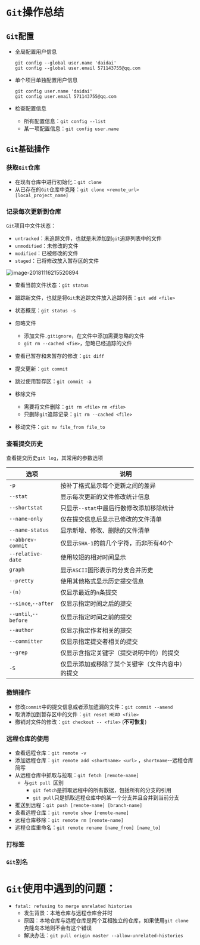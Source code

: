 # `Git`操作总结

## `Git`配置

- 全局配置用户信息

  ```
  git config --global user.name 'daidai'
  git config --global user.email 571143755@qq.com
  ```

- 单个项目单独配置用户信息

  ```
  git config user.name 'daidai'
  git config user.email 571143755@qq.com
  ```

- 检查配置信息

  - 所有配置信息：`git config --list`
  - 某一项配置信息：`git config user.name`

## `Git`基础操作

### 获取`Git`仓库

- 在现有仓库中进行初始化：`git clone`
- 从已存在的`Git`仓库中克隆：`git clone <remote_url> [local_project_name]`

### 记录每次更新到仓库

`Git`项目中文件状态：

- `untracked`：未追踪文件，也就是未添加到`git`追踪列表中的文件
- `unmodified`：未修改的文件
- `modified`：已被修改的文件
- `staged`：已将修改放入暂存区的文件

![image-20181116215520894](https://github.com/MyDAIDAI/StudyGit/blob/master/image-20181116215520894.png)

- 查看当前文件状态：`git status`

- 跟踪新文件，也就是将`Git`未追踪文件放入追踪列表：`git add <file>`
- 状态概览：`git status -s`
- 忽略文件
  - 添加文件`.gitignore`，在文件中添加需要忽略的文件
  - `git rm --cached <fie>`，忽略已经追踪的文件
- 查看已暂存和未暂存的修改：`git diff`
- 提交更新：`git commit`
- 跳过使用暂存区：`git commit -a`
- 移除文件
  - 需要将文件删除：`git rm <file>` `rm <file>`
  - 只删除`git`追踪记录：`git rm --cached <file>`
- 移动文件：`git mv file_from file_to`

### 查看提交历史

查看提交历史`git log`，其常用的参数选项

| 选项                 | 说明                                             |
| -------------------- | ------------------------------------------------ |
| `-p`                 | 按补丁格式显示每个更新之间的差异                 |
| `--stat`             | 显示每次更新的文件修改统计信息                   |
| `--shortstat`        | 只显示`--stat`中最后行数修改添加移除统计         |
| `--name-only`        | 仅在提交信息后显示已修改的文件清单               |
| `--name-status`      | 显示新增、修改、删除的文件清单                   |
| `--abbrev-commit`    | 仅显示`SHA-1`的前几个字符，而非所有40个          |
| `--relative-date`    | 使用较短的相对时间显示                           |
| `graph`              | 显示`ASCII`图形表示的分支合并历史                |
| `--pretty`           | 使用其他格式显示历史提交信息                     |
| `-(n)`               | 仅显示最近的`n`条提交                            |
| `--since`,`--after`  | 仅显示指定时间之后的提交                         |
| `--until`,`--before` | 仅显示指定时间之前的提交                         |
| `--author`           | 仅显示指定作者相关的提交                         |
| `--committer`        | 仅显示指定提交者相关的提交                       |
| `--grep`             | 仅显示含指定关键字（提交说明中的）的提交         |
| `-S`                 | 仅显示添加或移除了某个关键字（文件内容中）的提交 |

### 撤销操作

- 修改`commit`中的提交信息或者添加遗漏的文件：`git commit --amend`
- 取消添加到暂存区中的文件：`git reset HEAD <file>`
- 撤销对文件的修改：`git checkout -- <file>` (**不可恢复**)

### 远程仓库的使用

- 查看远程仓库：`git remote -v`
- 添加远程仓库：`git remote add <shortname> <url>` ，`shortname`--远程仓库简写
- 从远程仓库中抓取与拉取：`git fetch [remote-name]`
  - 与`git pull `区别
    - `git fetch`是抓取远程中的所有数据，包括所有的分支的引用
    - `git pull`只是抓取远程仓库中的某一个分支并且合并到当前分支
- 推送到远程：`git push [remote-name] [branch-name]`
- 查看远程仓库：`git remote show [remote-name]`
- 远程仓库移除：`git remote rm [remote-name]`
- 远程仓库重命名：`git remote rename [name_from] [name_to]`

### 打标签

### `Git`别名



# `Git`使用中遇到的问题：

- `fatal: refusing to merge unrelated histories`
  - 发生背景：本地仓库与远程仓库合并时
  - 原因：本地仓库与远程仓库是两个互相独立的仓库，如果使用`git clone`克隆岛本地则不会有这个错误
  - 解决办法：`git pull origin master --allow-unrelated-histories`